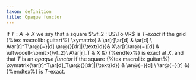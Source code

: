 ```yaml
---
taxon: definition
title: Opaque functor
---
```


If $T : A\to X$ we say that a square $\vf_2 : US\To VR$ is *$T$-exact* if the grid
{%tex macrolib: guitart%}
\xymatrix{
& \ar[r]\ar[d] & \ar[d] \\
A\ar[r]^T\ar@{=}[d] \ar@{}[dr]|{\text{id}}& X\ar[r]\ar@{=}[d] &  \ultwocell<\omit>{\vf_2}\\
A\ar[r]_T & X &}
{%endtex%}
is exact at $X$, and that $T$ is an *opaque functor* if the square
{%tex macrolib: guitart%}
\xymatrix{\ar[r]^T\ar[d]_T\ar@{}[dr]|{\text{id}} & \ar@{=}[d] \\ \ar@{=}[r] &}
{%endtex%}
is $T$-exact.
